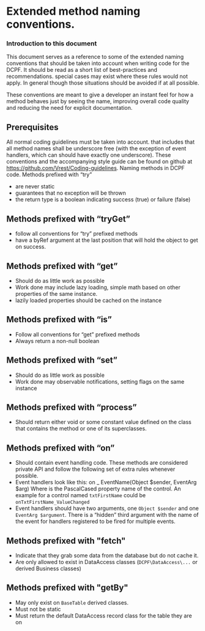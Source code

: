 # Extended method naming conventions.
### Introduction to this document
This document serves as a reference to some of the extended naming conventions that should be taken into account when writing code for the DCPF. It should be read as a short list of best-practices and recommendations. special cases may exist where these rules would not apply. In general though those situations should be avoided if at all possible.

These conventions are meant to give a developer an instant feel for how a method behaves just by seeing the name, improving overall code quality and reducing the need for explicit documentation.
## Prerequisites
All normal coding guidelines must be taken into account. that includes that all method names shall be underscore free (with the exception of event handlers, which can should have exactly one underscore). These conventions and the accompanying style guide can be found on github at https://github.com/Vrest/Coding-guidelines.
Naming methods in DCPF code.
Methods prefixed with “try” 
  - are never static
  - guarantees that no exception will be thrown
  - the return type is a boolean indicating success (true) or failure (false)

## Methods prefixed with “tryGet”
  - follow all conventions for “try” prefixed methods
  - have a byRef argument at the last position that will hold the object to get on success.

## Methods prefixed with “get”
  - Should do as little work as possible
  - Work done may include lazy loading, simple math based on other properties of the same instance.
  - lazily loaded properties should be cached on the instance

## Methods prefixed with “is”
  - Follow all conventions for “get” prefixed methods
  - Always return a non-null boolean

## Methods prefixed with “set”
  - Should do as little work as possible
  - Work done may observable notifications, setting flags on the same instance

## Methods prefixed with “process” 
  - Should return either void or some constant value defined on the class that contains the method or one of its superclasses.

## Methods prefixed with “on”
  - Should contain event handling code. These methods are considered private API and follow the following set of extra rules whenever possible.
  - Event handlers look like this: on <Control> _ EventName(Object $sender, EventArg $arg) Where <Control> is the PascalCased property name of the control. An example for a control named `txtFirstName` could be `onTxtFirstName_ValueChanged` 
  - Event handlers should have two arguments, one `Object $sender` and one `EventArg $argument`. There is a “hidden” third argument with the name of the event for handlers registered to be fired for multiple events.

## Methods prefixed with "fetch"
  - Indicate that they grab some data from the database but do not cache it.
  - Are only allowed to exist in DataAccess classes (`DCPF\DataAccess\...` or derived Business classes)

## Methods prefixed with "getBy<SomeColumnName>"
  - May only exist on `BaseTable` derived classes.
  - Must not be static
  - Must return the default DataAccess record class for the table they are on
